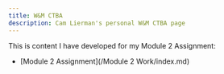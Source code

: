 ```yaml
---
title: W&M CTBA
description: Cam Lierman's personal W&M CTBA page
---
```


This is content I have developed for my Module 2 Assignment:

- [Module 2 Assignment](/Module 2 Work/index.md)
